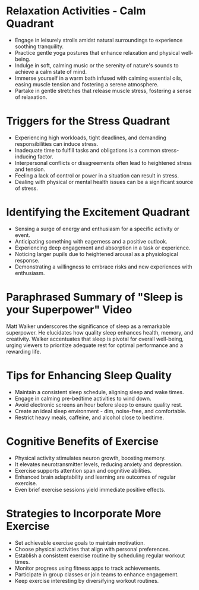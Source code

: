 # Relaxation Activities - Calm Quadrant

- Engage in leisurely strolls amidst natural surroundings to experience soothing tranquility.
- Practice gentle yoga postures that enhance relaxation and physical well-being.
- Indulge in soft, calming music or the serenity of nature's sounds to achieve a calm state of mind.
- Immerse yourself in a warm bath infused with calming essential oils, easing muscle tension and fostering a serene atmosphere.
- Partake in gentle stretches that release muscle stress, fostering a sense of relaxation.

# Triggers for the Stress Quadrant

- Experiencing high workloads, tight deadlines, and demanding responsibilities can induce stress.
- Inadequate time to fulfill tasks and obligations is a common stress-inducing factor.
- Interpersonal conflicts or disagreements often lead to heightened stress and tension.
- Feeling a lack of control or power in a situation can result in stress.
- Dealing with physical or mental health issues can be a significant source of stress.

# Identifying the Excitement Quadrant

- Sensing a surge of energy and enthusiasm for a specific activity or event.
- Anticipating something with eagerness and a positive outlook.
- Experiencing deep engagement and absorption in a task or experience.
- Noticing larger pupils due to heightened arousal as a physiological response.
- Demonstrating a willingness to embrace risks and new experiences with enthusiasm.

# Paraphrased Summary of "Sleep is your Superpower" Video

Matt Walker underscores the significance of sleep as a remarkable superpower. He elucidates how quality sleep enhances health, memory, and creativity. Walker accentuates that sleep is pivotal for overall well-being, urging viewers to prioritize adequate rest for optimal performance and a rewarding life.

# Tips for Enhancing Sleep Quality

- Maintain a consistent sleep schedule, aligning sleep and wake times.
- Engage in calming pre-bedtime activities to wind down.
- Avoid electronic screens an hour before sleep to ensure quality rest.
- Create an ideal sleep environment - dim, noise-free, and comfortable.
- Restrict heavy meals, caffeine, and alcohol close to bedtime.

# Cognitive Benefits of Exercise

- Physical activity stimulates neuron growth, boosting memory.
- It elevates neurotransmitter levels, reducing anxiety and depression.
- Exercise supports attention span and cognitive abilities.
- Enhanced brain adaptability and learning are outcomes of regular exercise.
- Even brief exercise sessions yield immediate positive effects.

# Strategies to Incorporate More Exercise

- Set achievable exercise goals to maintain motivation.
- Choose physical activities that align with personal preferences.
- Establish a consistent exercise routine by scheduling regular workout times.
- Monitor progress using fitness apps to track achievements.
- Participate in group classes or join teams to enhance engagement.
- Keep exercise interesting by diversifying workout routines.

